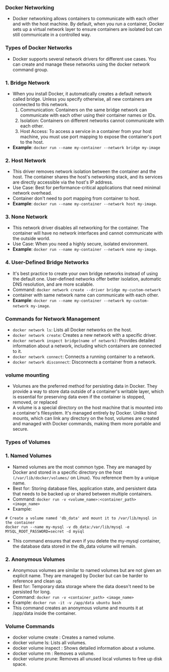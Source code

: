 ### Docker Networking
+ Docker networking allows containers to communicate with each other and with the host machine. By default, when you run a container, Docker sets up a virtual network layer to ensure containers are isolated but can still communicate in a controlled way.

### Types of Docker Networks
+ Docker supports several network drivers for different use cases. You can create and manage these networks using the docker network command group.
### 1. Bridge Network
+ When you install Docker, it automatically creates a default network called bridge. Unless you specify otherwise, all new containers are connected to this network.
  1. Communication: Containers on the same bridge network can communicate with each other using their container names or IDs.
  2. Isolation: Containers on different networks cannot communicate with each other.
  3. Host Access: To access a service in a container from your host machine, you must use port mapping to expose the container's port to the host.
+ **Example**: `docker run --name my-container --network bridge my-image`
### 2. Host Network
+ This driver removes network isolation between the container and the host. The container shares the host's networking stack, and its services are directly accessible via the host's IP address.
+ Use Case: Best for performance-critical applications that need minimal network overhead.
+ Container don't need to port mapping from container to host.
+ **Example**: `docker run --name my-container --network host my-image`.
### 3. None Network
+ This network driver disables all networking for the container. The container will have no network interfaces and cannot communicate with the outside world.
+ Use Case: When you need a highly secure, isolated environment.
+ **Example**: `docker run --name my-container --network none my-image`.
### 4. User-Defined Bridge Networks
+ It's best practice to create your own bridge networks instead of using the default one. User-defined networks offer better isolation, automatic DNS resolution, and are more scalable.
+ Command: `docker network create --driver bridge my-custom-network`
+ container with same network name can communicate with each other.
+ **Example**: `docker run --name my-container --network my-custom-network my-image`.
### Commands for Network Management
+ `docker network ls`: Lists all Docker networks on the host.
+ `docker network create`: Creates a new network with a specific driver.
+ `docker network inspect bridge(name of network)`: Provides detailed information about a network, including which containers are connected to it.
+ `docker network connect`: Connects a running container to a network.
+ `docker network disconnect`: Disconnects a container from a network.

### volume mounting
+ Volumes are the preferred method for persisting data in Docker. They provide a way to store data outside of a container's writable layer, which is essential for preserving data even if the container is stopped, removed, or replaced
+ A volume is a special directory on the host machine that is mounted into a container's filesystem. It's managed entirely by Docker. Unlike bind mounts, which can link any directory on the host, volumes are created and managed with Docker commands, making them more portable and secure.
### Types of Volumes
### 1. Named Volumes
+ Named volumes are the most common type. They are managed by Docker and stored in a specific directory on the host `(/var/lib/docker/volumes/` on Linux). You reference them by a unique name.
+ Best for: Storing database files, application state, and persistent data that needs to be backed up or shared between multiple containers.
+ Command: `docker run -v <volume_name>:<container_path> <image_name>`
+ Example:
```
# Create a volume named 'db_data' and mount it to /var/lib/mysql in the container
docker run --name my-mysql -v db_data:/var/lib/mysql -e MYSQL_ROOT_PASSWORD=secret -d mysql
```
+ This command ensures that even if you delete the my-mysql container, the database data stored in the db_data volume will remain.

### 2. Anonymous Volumes
+ Anonymous volumes are similar to named volumes but are not given an explicit name. They are managed by Docker but can be harder to reference and clean up.
+ Best for: Temporary data storage where the data doesn't need to be persisted for long.
+ Command: `docker run -v <container_path> <image_name>`
+ Example: `docker run -it -v /app/data ubuntu bash`
+ This command creates an anonymous volume and mounts it at /app/data inside the container.

### Volume Commands
+ docker volume create <name>: Creates a named volume.
+ docker volume ls: Lists all volumes.
+ docker volume inspect <name>: Shows detailed information about a volume.
+ docker volume rm <name>: Removes a volume.
+ docker volume prune: Removes all unused local volumes to free up disk space.

